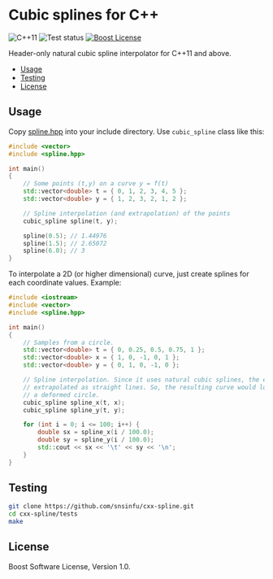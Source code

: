 # Cubic splines for C++

![C++11][cxx-badge]
![Test status][test-badge]
[![Boost License][license-badge]](LICENSE.txt)

Header-only natural cubic spline interpolator for C++11 and above.

[cxx-badge]: https://img.shields.io/badge/C%2B%2B-11-orange.svg
[test-badge]: https://github.com/snsinfu/cxx-spline/workflows/test/badge.svg
[license-badge]: https://img.shields.io/badge/license-Boost-blue.svg

- [Usage](#usage)
- [Testing](#testing)
- [License](#license)

## Usage

Copy [spline.hpp](include/spline.hpp) into your include directory. Use
`cubic_spline` class like this:

```c++
#include <vector>
#include <spline.hpp>

int main()
{
    // Some points (t,y) on a curve y = f(t)
    std::vector<double> t = { 0, 1, 2, 3, 4, 5 };
    std::vector<double> y = { 1, 2, 3, 2, 1, 2 };

    // Spline interpolation (and extrapolation) of the points
    cubic_spline spline(t, y);

    spline(0.5); // 1.44976
    spline(1.5); // 2.65072
    spline(6.0); // 3
}
```

To interpolate a 2D (or higher dimensional) curve, just create splines for each
coordinate values. Example:

```c++
#include <iostream>
#include <vector>
#include <spline.hpp>

int main()
{
    // Samples from a circle.
    std::vector<double> t = { 0, 0.25, 0.5, 0.75, 1 };
    std::vector<double> x = { 1, 0, -1, 0, 1 };
    std::vector<double> y = { 0, 1, 0, -1, 0 };

    // Spline interpolation. Since it uses natural cubic splines, the edges are
    // extrapolated as straight lines. So, the resulting curve would look like
    // a deformed circle.
    cubic_spline spline_x(t, x);
    cubic_spline spline_y(t, y);

    for (int i = 0; i <= 100; i++) {
        double sx = spline_x(i / 100.0);
        double sy = spline_y(i / 100.0);
        std::cout << sx << '\t' << sy << '\n';
    }
}
```

## Testing

```sh
git clone https://github.com/snsinfu/cxx-spline.git
cd cxx-spline/tests
make
```

## License

Boost Software License, Version 1.0.
